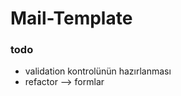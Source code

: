 # Mail-Template

### todo

<ul>
  <li>validation kontrolünün hazırlanması</li>

  
  <li>refactor --> formlar</li>
</ul>
